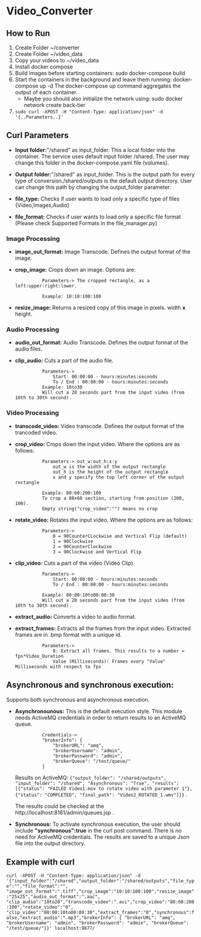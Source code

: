 # Video_Converter

## How to Run
1. Create Folder ~/converter
2. Create Folder ~/video_data
3. Copy your videos to ~/video_data
4. Install docker compose
5. Build images before starting containers: sudo docker-compose build
6. Start the containers in the background and leave them running: docker-compose up -d
   The docker-compose up command aggregates the output of each container.
	- Maybe you should also initialize the network using: sudo docker network create back-tier
7. `sudo curl -XPOST -H "Content-Type: application/json" -d '{..Parameters..}'`

## Curl Parameters

- **Input folder:**"/shared" as input_folder.
This a local folder into the container. The service uses default input folder /shared.
The user may change this folder in the docker-compose.yaml file (volumes).

- **Output folder:**"/shared" as input_folder.
This is the output path for every type of conversion./shared/outputs is the default output directory.
User can change this path by changing the output_folder parameter.

- **file_type:** Checks if user wants to load only a specific type of files {Video,Images,Audio}

- **file_format:** Checks if user wants to load only a specific file format (Please check Supported Formats in the file_manager.py)

### Image Processing
- **image_out_format:** Image Transcode. Defines the output format of the image.
- **crop_image:** Crops down an image. Options are:
                
                Parameters-> The cropped rectangle, as a left:upper:right:lower.

				Example: 10:10:100:100

- **resize_image:** Returns a resized copy of this image in pixels. width **x** height.

### Audio Processing
- **audio_out_format:** Audio Transcode. Defines the output format of the audio files.

- **clip_audio:** Cuts a part of the audio file. 

                Parameters->
					Start: 00:00:00 - hours:minutes:seconds
					To / End : 00:00:00 - hours:minutes:seconds
				Example: 10to30
				Will cut a 20 seconds part from the input video (from 10th to 30th second).
				
### Video Processing
- **transcode_video:** Video transcode. Defines the output format of the trancoded video. 
- **crop_video:** Crops down the input video. Where the options are as follows:

				Parameters-> out_w:out_h:x:y
					out_w is the width of the output rectangle
					out_h is the height of the output rectangle
					x and y specify the top left corner of the output rectangle

				Example: 80:60:200:100
				To crop a 80×60 section, starting from position (200, 100).
				Empty string("crop_video":"") means no crop

- **rotate_video:** Rotates the input video. Where the options are as follows:

				Parameters->
					0 = 90CounterCLockwise and Vertical Flip (default)
					1 = 90Clockwise
					2 = 90CounterClockwise
					3 = 90Clockwise and Vertical Flip

- **clip_video:** Cuts a part of the video (Video Clip)

				Parameters->
					Start: 00:00:00 - hours:minutes:seconds
					To / End : 00:00:00 - hours:minutes:seconds

				Example: 00:00:10to00:00:30
				Will cut a 20 seconds part from the input video (from 10th to 30th second).

- **extract_audio:** Converts a video to audio format.

- **extract_frames:** Extracts all the frames from the input video. Extracted frames are in .bmp format with a unique id.
				
				Parameters->
					0: Extract all frames. This results to a number = fps*Video_Duration
					Value (Milliseconds): Frames every "Value" Milliseconds with respect to fps 

## Asynchronous and synchronous execution:
Supports both synchronous and asynchronous execution.
- **Asynchronounous:** This is the default execution style. This module needs ActiveMQ credentials in order to return results to an ActiveMQ queue.
                
                Credentials->
    		    "brokerInfo": {
                    "brokerURL": "amq",
                    "brokerUsername": "admin",
                    "brokerPassword": "admin",
                    "brokerQueue": "/test/queue/"
                }

    Results on ActiveMQ:
        `{"output_folder": "/shared/outputs", "input_folder": "/shared", "Asynchronous": "True", "results": [{"status": "FAILED Video1.mov to rotate video with parameter 1"}, {"status": "COMPLETED", "final_path": "Video2_ROTATED_1.wmv"]}}` .

	The results could be checked at the http://localhost:8161/admin/queues.jsp .
- **Synchronous:** To activate synchronous execution, the user should include **"synchronous":true** in the curl post command. There is no need for ActiveMQ credentials. The results are saved to a unique Json file into the output directory.
## Example with curl

`curl -XPOST -H "Content-Type: application/json" -d '{"input_folder":"/shared","output_folder":"/shared/outputs","file_type":"","file_format":"",
"image_out_format":".tiff","crop_image":"10:10:100:100","resize_image":"25x25","audio_out_format":".aac",
"clip_audio":"10to20","transcode_video":".avi","crop_video":"80:60:200:100","rotate_video":"0",
"clip_video":"00:00:10to00:00:30","extract_frames":"0","synchronous":false,"extract_audio":".mp3","brokerInfo": { "brokerURL": "amq", "brokerUsername": "admin", "brokerPassword": "admin", "brokerQueue": "/test/queue/"}}' localhost:9877/`
